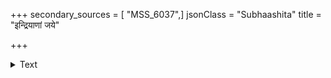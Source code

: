 +++
secondary_sources = [ "MSS_6037",]
jsonClass = "Subhaashita"
title = "इन्द्रियाणां जये"

+++

<details><summary>Text</summary>

इन्द्रियाणां जये शूरो धर्मं चरति पण्डितः।  
सत्यवादी भवेद् वक्ता दाता भवति वा न वा॥
</details>
